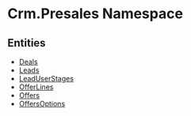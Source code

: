 ﻿---
uid: Crm.Presales
---
# Crm.Presales Namespace

## Entities
- [Deals](Crm.Presales.Deals.md)  
- [Leads](Crm.Presales.Leads.md)  
- [LeadUserStages](Crm.Presales.LeadUserStages.md)  
- [OfferLines](Crm.Presales.OfferLines.md)  
- [Offers](Crm.Presales.Offers.md)  
- [OffersOptions](Crm.Presales.OffersOptions.md)  

